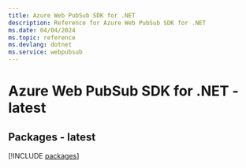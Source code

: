 ```yaml
---
title: Azure Web PubSub SDK for .NET
description: Reference for Azure Web PubSub SDK for .NET
ms.date: 04/04/2024
ms.topic: reference
ms.devlang: dotnet
ms.service: webpubsub
---
```

# Azure Web PubSub SDK for .NET - latest
## Packages - latest
[!INCLUDE [packages](web-pubsub-index.md)]